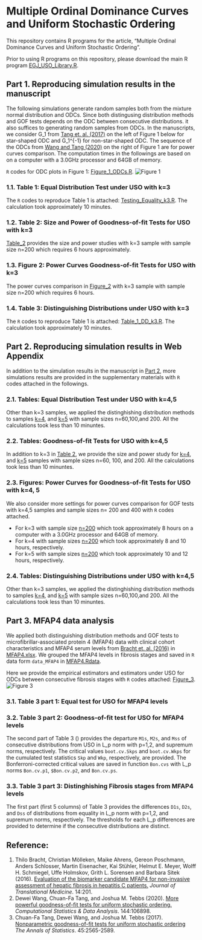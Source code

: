 # Multiple Ordinal Dominance Curves and Uniform Stochastic Ordering

This repository contains R programs for the article, “Multiple Ordinal Dominance Curves and Uniform Stochastic Ordering”. 
<!-- This article has been submitted for publication. -->

Prior to using R programs on this repository, please download the main R program [EGJ_USO_Library.R](https://raw.githubusercontent.com/cftang9/MSUSO/master/EGJ_USO_Library.r). 

## Part 1. Reproducing simulation results in the manuscript

The following simulations generate random samples both from the mixture normal distribution and ODCs. Since both distingusing distribution methods and GOF tests depends on the ODC between consecutive distributions. it also suffices to generating random samples from ODCs. In the manuscripts, we consider G_1 from [Tang et. al. (2017)](../master/README.md#reference) on the left of Figure 1 below for star-shaped ODC and G_1^{-1} for non-star-shaped ODC.
The sequence of the ODCs from [Wang and Tang (2020)](../master/README.md#reference) on the right of Figure 1 are for power curves comparison.
The computation times in the followings are based on on a computer with a 3.0GHz processor and 64GB of memory. 

```R``` codes for ODC plots in Figure 1: [Figure_1_ODCs.R](https://raw.githubusercontent.com/cftang9/MSUSO/master/Figure_1_ODC_Plot.R).
![Figure 1](../master/Figure_1_ODC_Plot.png)

### 1.1. Table 1: Equal Distribution Test under USO with k=3

The ```R``` codes to reproduce Table 1 is attached: [Testing_Equality_k3.R](https://github.com/cftang9/MSUSO/blob/master/Testing_Equality_k3.R). The calculation took approximately 10 minutes. 

<!--1.1 Table 1 in Section 3 of the manuscript 
To reproduce Table 1, which involves four classic copulas: Clayton, Frank, Gumbel, and Gaussian, please run this R program:
[Clayton_Frank_Gumbel_and_Gaussian_n=100.R](https://raw.githubusercontent.com/cftang9/PQD/master/Restricted_t_FGM_and_CA_n%3D100.R).
But be aware of that, because the number of replications is 10,000, this program might take a long time to finish. As stated in our manuscript, our calculation of Table 1 took approximately 73 minutes on a computer with a 3.1GHz processor and 16GB of memory. 
-->

### 1.2. Table 2: Size and Power of Goodness-of-fit Tests for USO with k=3
[Table_2](https://github.com/cftang9/MSUSO/blob/master/Table_2_GOF_k3.R) provides the size and power studies with k=3 sample with sample size n=200 which requires 6 hours approximately. 

### 1.3. Figure 2: Power Curves Goodness-of-fit Tests for USO with k=3
The power curves comparison in [Figure_2](https://github.com/cftang9/MSUSO/blob/master/Figure_2_GOF_PowerCurves_k3_200.R)
with k=3 sample with sample size n=200 which requires 6 hours. 

### 1.4. Table 3: Distinguishing Distributions under USO with k=3

The ```R``` codes to reproduce Table 1 is attached: [Table_1_DD_k3.R](https://github.com/cftang9/MSUSO/blob/master/Table_1_DD_k3.R). The calculation took approximately 10 minutes. 


## Part 2. Reproducing simulation results in Web Appendix
In addition to the simulation results in the manuscript in [Part 2](../master/README.md#part-2-reproducing-simulation-results), more simulations results are provided in the supplementary materials with ```R``` codes attached in the followings. 

### 2.1. Tables: Equal Distribution Test under USO with k=4,5
Other than k=3 samples, we applied the distinghishing distribution methods to samples
[k=4](https://github.com/cftang9/MSUSO/blob/master/Supp_Table_DD_k4.R),
and [k=5](https://github.com/cftang9/MSUSO/blob/master/Supp_Table_DD_k5.R)
with sample sizes n=60,100,and 200. All the calculations took less than 10 minuntes. 

### 2.2. Tables: Goodness-of-fit Tests for USO with k=4,5
In addition to k=3 in [Table 2](../master/README.md#22-table-2-size-and-power-of-goodness-of-fit-tests-for-uso-with-k3), 
we provide the size and power study for 
[k=4](https://github.com/cftang9/MSUSO/blob/master/Supp_Table_GOF_k4.R),
and [k=5](https://github.com/cftang9/MSUSO/blob/master/Supp_Table_GOF_k5.R)
samples with sample sizes n=60, 100, and 200. All the calculations took less than 10 minuntes. 

### 2.3. Figures: Power Curves for Goodness-of-fit Tests for USO with k=4, 5
We also consider more settings for power curves comparison for GOF tests with k=4,5 samples and sample sizes n= 200 and 400 with ```R``` codes attached.
* For k=3 with sample size [n=200](https://github.com/cftang9/MSUSO/blob/master/Supp_Figure_GOF_PowerCurves_k3_400.R) which took approximately 8 hours on a computer with a 3.0GHz processor and 64GB of memory. 
* For k=4 with sample sizes [n=200](https://github.com/cftang9/MSUSO/blob/master/Supp_Figure_GOF_PowerCurves_k4_200.R) which took approximately 8 and 10 hours, respectively. 
* For k=5 with sample sizes [n=200](https://github.com/cftang9/MSUSO/blob/master/Supp_Figure_GOF_PowerCurves_k5_200.R) which took approximately 10 and 12 hours, respectively. 

### 2.4. Tables: Distinguishing Distributions under USO with k=4,5
Other than k=3 samples, we applied the distinghishing distribution methods to samples
[k=4](https://github.com/cftang9/MSUSO/blob/master/Supp_Table_DD_k4.R),
and [k=5](https://github.com/cftang9/MSUSO/blob/master/Supp_Table_DD_k5.R)
with sample sizes n=60,100,and 200. All the calculations took less than 10 minuntes. 


## Part 3. MFAP4 data analysis
We applied both distinguishing distribution methods and GOF tests to microfibrillar-associated protein 4 (MFAP4) data with clinical cohort characteristics and MFAP4 serum levels from [Bracht et. al. (2016)](../master/README.md#reference) in [MFAP4.xlsx](https://static-content.springer.com/esm/art%3A10.1186%2Fs12967-016-0952-3/MediaObjects/12967_2016_952_MOESM1_ESM.xlsx). We grouped the MFAP4 levels in fibrosis stages and saved in ```R``` data form ```data_MFAP4``` in [MFAP4.Rdata](../master/MFAP4.Rdata). 

Here we provide the empirical estimators and estimators under USO for ODCs between consecutive fibrosis stages with 
```R``` codes attached: [Figure_3](../master/Figure_3_MFAP4.R).
![Figure 3](../master/Figure_3_MFAP4.png)

### 3.1. Table 3 part 1: Equal test for USO for MFAP4 levels

### 3.2. Table 3 part 2: Goodness-of-fit test for USO for MFAP4 levels

The second part of Table 3 () provides the departure ```M1s```, ```M2s```, and ```Mss``` of consecutive distributions from USO in L_p norm with p=1,2, and supremum norms, respectively. The critical values ```boot.cv.Skps``` and ```boot.cv.Wkps``` for the cumulated test statistics ```Skp``` and ```Wkp```, respectively, are provided. The Bonferroni-corrected critical values are saved in function ```Bon.cvs``` with L_p norms ```Bon.cv.p1```, ```$Bon.cv.p2```, and ```Bon.cv.ps```. 

### 3.3. Table 3 part 3: Distinghishing Fibrosis stages from MFAP4 levels
The first part (first 5 columns) of Table 3 provides the differences ```D1s```, ```D2s```, and ```Dss``` of distributions from equality in L_p norm with p=1,2, and supremum norms, respectively. The thresholds for each L_p differences are provided to determine if the consecutive distributions are distinct. 

## Reference: 
1. Thilo Bracht, Christian Mölleken, Maike Ahrens, Gereon Poschmann, Anders Schlosser, Martin Eisenacher, Kai Stühler, Helmut E. Meyer, Wolff H. Schmiegel, Uffe Holmskov, Grith L. Sorensen and Barbara Sitek (2016). [Evaluation of the biomarker candidate MFAP4 for non-invasive assessment of hepatic fibrosis in hepatitis C patients.](https://translational-medicine.biomedcentral.com/articles/10.1186/s12967-016-0952-3) *Journal of Translational Medicine*. 14:201.
2. Dewei Wang, Chuan-Fa Tang, and Joshua M. Tebbs (2020). [More powerful goodness-of-fit tests for uniform stochastic ordering.](http://www.sciencedirect.com/science/article/pii/S0167947319302531) *Computational Statistics & Data Analysis*. 144:106898.
3. Chuan-Fa Tang, Dewei Wang, and Joshua M. Tebbs (2017). [Nonparametric goodness-of-fit tests for uniform stochastic ordering](https://projecteuclid.org/euclid.aos/1513328583) *The Annals of Statistics*. 45:2565-2589.


